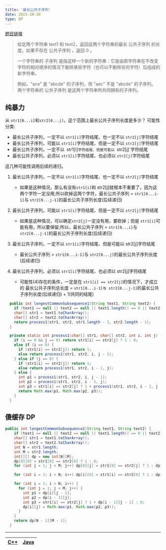 ```yaml
---
title: '最长公共子序列'
date: 2023-10-30
type: DP
---
```


[题目链接](https://leetcode.cn/problems/longest-common-subsequence)

> 给定两个字符串 text1 和 text2，返回这两个字符串的最长 公共子序列 的长度。如果不存在 公共子序列 ，返回 0 。
>
> 一个字符串的 子序列 是指这样一个新的字符串：它是由原字符串在不改变字符的相对顺序的情况下删除某些字符（也可以不删除任何字符）后组成的新字符串。
>
> 例如，"ace" 是 "abcde" 的子序列，但 "aec" 不是 "abcde" 的子序列。
> 两个字符串的 公共子序列 是这两个字符串所共同拥有的子序列。

## 纯暴力

从 `str1[0...i]`和`str2[0...j]`，这个范围上最长公共子序列长度是多少？
可能性分类:

- 最长公共子序列，一定不以 `str1[i]`字符结尾、也一定不以 `str2[j]`字符结尾
- 最长公共子序列，可能以 `str1[i]`字符结尾、但是一定不以 `str2[j]`字符结尾
- 最长公共子序列，一定不以` `str1[i]`字符结尾、但是可能以 `str2[j]`字符结尾
- 最长公共子序列，必须以 `str1[i]`字符结尾、也必须以 `str2[j]`字符结尾

这几种可能性调用后续的递归。

1.  最长公共子序列，一定不以 `str1[i]`字符结尾、也一定不以 `str2[j]`字符结尾

    - 如果是这种情况，那么有没有`str1[i]`和 str2[j]就根本不重要了，因为这两个字符一定没用;所以砍掉这两个字符，最长公共子序列 = `str1[0...i-1]`与 `str2[0...j-1]`的最长公共子序列长度(后续递归)

2.  最长公共子序列，可能以 `str1[i]`字符结尾、但是一定不以 `str2[j]`字符结尾

    - 如果是这种情况，可以确定`str2[j]`一定没有用，要砍掉；但是 `str1[i]`可能有用，所以要保留;所以，最长公共子序列 = `str1[0...i]`与 `str2[0...j-1]`的最长公共子序列长度(后续递归)

3.  最长公共子序列，一定不以 `str1[i]`字符结尾、但是可能以 str2[j]字符结尾

    - 最长公共子序列 = `str1[0...i-1]`与 `str2[0...j]`的最长公共子序列长度(后续递归)

4.  最长公共子序列，必须以 `str1[i]`字符结尾、也必须以 str2[j]字符结尾
    - 可能性(4)存在的条件，一定是在 `str1[i] == str2[j]`的情况下，才成立的 最长公共子序列总长度 = `str1[0...i-1]与 str2[0...j-1]`的最长公共子序列长度(后续递归) + 1(共同的结尾)

```java
  public int longestCommonSubsequence1(String text1, String text2) {
    if (text1 == null || text2 == null || text1.length() == 0 || text2.length() == 0) return 0;
    char[] str1 = text1.toCharArray();
    char[] str2 = text2.toCharArray();
    return process1(str1, str2, str1.length - 1, str2.length - 1);
  }

  private static int process1(char[] str1, char[] str2, int i, int j) {
    if (i == 0 && j == 0) return str1[i] == str2[j] ? 1 : 0;
    else if (i == 0) {
      if (str1[i] == str2[j]) return 1;
      else return process1(str1, str2, i, j - 1);
    } else if (j == 0) {
      if (str1[i] == str2[j]) return 1;
      else return process1(str1, str2, i - 1, j);
    } else {
      int p1 = process1(str1, str2, i, j - 1);
      int p2 = process1(str1, str2, i - 1, j);
      int p3 = str1[i] == str2[j] ? 1 + process1(str1, str2, i - 1, j - 1) : 0;
      return Math.max(p1, Math.max(p2, p3));
    }
  }

```

## 傻缓存 DP

```java
public int longestCommonSubsequence2(String text1, String text2) {
    if (text1 == null || text2 == null || text1.length() == 0 || text2.length() == 0) return 0;
    char[] str1 = text1.toCharArray();
    char[] str2 = text2.toCharArray();
    int N = str1.length;
    int M = str2.length;
    int[][] dp = new int[N][M];
    dp[0][0] = str1[0] == str2[0] ? 1 : 0;
    for (int j = 1; j < M; j++) dp[0][j] = str1[0] == str2[j] ? 1 : dp[0][j - 1];

    for (int i = 1; i < N; i++) dp[i][0] = str1[i] == str2[0] ? 1 : dp[i - 1][0];

    for (int i = 1; i < N; i++) {
      for (int j = 1; j < M; j++) {
        int p1 = dp[i][j - 1];
        int p2 = dp[i - 1][j];
        int p3 = str1[i] == str2[j] ? 1 + dp[i - 1][j - 1] : 0;
        dp[i][j] = Math.max(p1, Math.max(p2, p3));
      }
    }
    return dp[N - 1][M - 1];
  }
```

<hr/>

| [C++](https://github.com/ZhengKe996/DS/blob/main/src/dp/longest_common_subsequence.cpp) | [Java](https://github.com/ZhengKe996/DS/blob/main/src/dp/longest_common_subsequence.java) |
| :-------------------------------------------------------------------------------------: | :---------------------------------------------------------------------------------------: |
